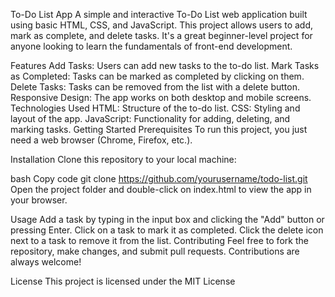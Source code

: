 To-Do List App
A simple and interactive To-Do List web application built using basic HTML, CSS, and JavaScript. This project allows users to add, mark as complete, and delete tasks. It's a great beginner-level project for anyone looking to learn the fundamentals of front-end development.

Features
Add Tasks: Users can add new tasks to the to-do list.
Mark Tasks as Completed: Tasks can be marked as completed by clicking on them.
Delete Tasks: Tasks can be removed from the list with a delete button.
Responsive Design: The app works on both desktop and mobile screens.
Technologies Used
HTML: Structure of the to-do list.
CSS: Styling and layout of the app.
JavaScript: Functionality for adding, deleting, and marking tasks.
Getting Started
Prerequisites
To run this project, you just need a web browser (Chrome, Firefox, etc.).

Installation
Clone this repository to your local machine:

bash
Copy code
git clone https://github.com/yourusername/todo-list.git
Open the project folder and double-click on index.html to view the app in your browser.

Usage
Add a task by typing in the input box and clicking the "Add" button or pressing Enter.
Click on a task to mark it as completed.
Click the delete icon next to a task to remove it from the list.
Contributing
Feel free to fork the repository, make changes, and submit pull requests. Contributions are always welcome!

License
This project is licensed under the MIT License
